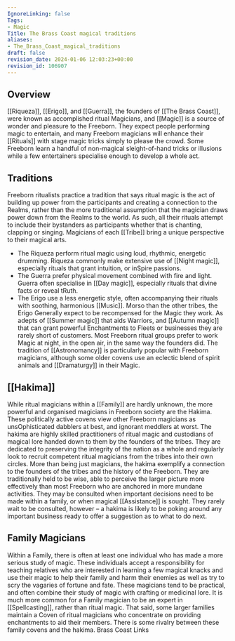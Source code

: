 ```yaml
---
IgnoreLinking: false
Tags:
- Magic
Title: The Brass Coast magical traditions
aliases:
- The_Brass_Coast_magical_traditions
draft: false
revision_date: 2024-01-06 12:03:23+00:00
revision_id: 106907
---
```


## Overview
[[Riqueza]], [[Erigo]], and [[Guerra]], the founders of [[The Brass Coast]], were known as accomplished ritual Magicians, and [[Magic]] is a source of wonder and pleasure to the Freeborn. They expect people performing magic to entertain, and many Freeborn magicians will enhance their [[Rituals]] with stage magic tricks simply to please the crowd. Some Freeborn learn a handful of non-magical sleight-of-hand tricks or illusions while a few entertainers specialise enough to develop a whole act.
## Traditions
Freeborn ritualists practice a tradition that says ritual magic is the act of building up power from the participants and creating a connection to the Realms, rather than the more traditional assumption that the magician draws power down from the Realms to the world. As such, all their rituals attempt to include their bystanders as participants whether that is chanting, clapping or singing.
Magicians of each [[Tribe]] bring a unique perspective to their magical arts.
* The Riqueza perform ritual magic using loud, rhythmic, energetic drumming. Riqueza commonly make extensive use of [[Night magic]], especially rituals that  grant intuition, or inSpire passions. 
* The Guerra prefer physical movement combined with fire and light. Guerra often specialise in [[Day magic]], especially rituals that divine facts or reveal tRuth.
* The Erigo use a less energetic style, often accompanying their rituals with soothing, harmonious [[Music]]. Morso than the other tribes, the Erigo Generally expect to be recompensed for the Magic they work. As adepts of [[Summer magic]] that aids Warriors, and [[Autumn magic]] that can grant powerful Enchantments to Fleets or businesses they are rarely short of customers.
Most Freeborn ritual groups prefer to work Magic at night, in the open air, in the same way the founders did. The tradition of [[Astronomancy]] is particularly popular with Freeborn magicians, although some older covens use an eclectic blend of spirit animals and [[Dramaturgy]] in their Magic.
## [[Hakima]]
While ritual magicians within a [[Family]] are hardly unknown, the more powerful and organised magicians in Freeborn society are the Hakima. These politically active covens view other Freeborn magicians as unsOphisticated dabblers at best, and ignorant meddlers at worst. The hakima are highly skilled practitioners of ritual magic and custodians of magical lore handed down to them by the founders of the tribes. They are dedicated to preserving the integrity of the nation as a whole and regularly look to recruit competent ritual magicians from the tribes into their own circles.
More than being just magicians, the hakima exemplify a connection to the founders of the tribes and the history of the Freeborn. They are traditionally held to be wise, able to perceive the larger picture more effectively than most Freeborn who are anchored in more mundane activities. They may be consulted when important decisions need to be made within a family, or when magical [[Assistance]] is sought. They rarely wait to be consulted, however – a hakima is likely to be poking around any important business ready to offer a suggestion as to what to do next.
## Family Magicians
Within a Family, there is often at least one individual who has made a more serious study of magic. These individuals accept a responsibility for teaching relatives who are interested in learning a few magical knacks and use their magic to help their family and harm their enemies as well as try to scry the vagaries of fortune and fate. These magicians tend to be practical, and often combine their study of magic with crafting or medicinal lore.
It is much more common for a Family magician to be an expert in [[Spellcasting]], rather than ritual magic. That said, some larger families maintain a Coven of ritual magicians who concentrate on providing enchantments to aid their members. There is some rivalry between these family covens and the hakima.
Brass Coast Links